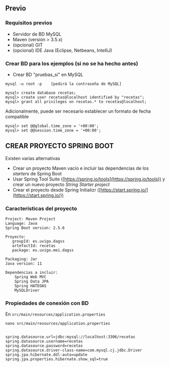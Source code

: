 ## Previo
### Requisitos previos

* Servidor de BD MySQL
* Maven (versión > 3.5.x)
* (opcional) GIT
* (opcional) IDE Java (Eclipse, Netbeans, IntelliJ)

### Crear BD para los ejemplos  (si no se ha hecho antes)

* Crear BD "pruebas_si" en MySQL 

```
mysql -u root -p    [pedirá la contraseña de MySQL]

mysql> create database recetas;
mysql> create user recetas@localhost identified by "recetas";
mysql> grant all privileges on recetas.* to recetas@localhost;

```

Adicionalmente, puede ser necesario establecer un formato de fecha compatible
```
mysql> set @@global.time_zone = '+00:00';
mysql> set @@session.time_zone = '+00:00';
```

## CREAR PROYECTO SPRING BOOT
Existen varias alternativas
* Crear un proyecto Maven vacío e incluir las dependencias de los _starters_ de Spring Boot
* Usar Spring Tool Suite ([https://spring.io/tools](https://spring.io/tools)) y crear un nuevo proyecto _String Starter project_
* Crear el proyecto desde Spring Initializr ([https://start.spring.io/](https://start.spring.io/))

### Características del proyecto
```
Project: Maven Project
Language: Java
Spring Boot version: 2.5.6

Proyecto: 
   groupId: es.uvigo.dagss
   artefactId: recetas
   package: es.uvigo.mei.dagss

Packaging: Jar
Java version: 11

Dependencias a incluir:
    Spring Web MVC
    Spring Data JPA
    Spring HATEOAS
    MySQLDriver
```

### Propiedades de conexión con BD

En `src/main/resources/application.properties`

```
nano src/main/resources/application.properties


spring.datasource.url=jdbc:mysql://localhost:3306/recetas
spring.datasource.username=recetas
spring.datasource.password=recetas
spring.datasource.driver-class-name=com.mysql.cj.jdbc.Driver
spring.jpa.hibernate.ddl-auto=update
spring.jpa.properties.hibernate.show_sql=true

```
